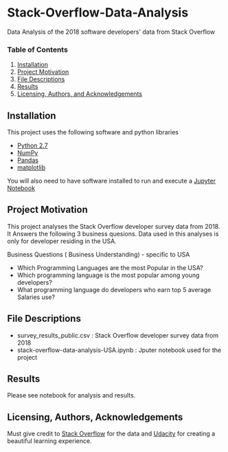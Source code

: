 # Stack-Overflow-Data-Analysis
Data Analysis of the 2018 software developers' data from Stack Overflow

### Table of Contents

1. [Installation](#installation)
2. [Project Motivation](#motivation)
3. [File Descriptions](#files)
4. [Results](#results)
5. [Licensing, Authors, and Acknowledgements](#licensing)

## Installation <a name="installation"></a>
This project uses the following software and python libraries

- [Python 2.7](https://www.python.org/download/releases/2.7/)
- [NumPy](http://www.numpy.org/)
- [Pandas](http://pandas.pydata.org/)
- [matplotlib](http://matplotlib.org/)

You will also need to have software installed to run and execute a [Jupyter Notebook](http://ipython.org/notebook.html)
  

## Project Motivation<a name="motivation"></a>
This project analyses the Stack Overflow developer survey data from 2018. It Answers the following 3 business quesions. Data used in this analyses is only for developer residing in the USA.

Business Questions ( Business Understanding) - specific to USA

- Which Programming Languages are the most Popular in the USA?
- Which programming language is the most popular among young developers?
- What programming language do developers who earn top 5 average Salaries use?

## File Descriptions <a name="files"></a>
* survey_results_public.csv : Stack Overflow developer survey data from 2018
* stack-overflow-data-analysis-USA.ipynb : Jputer notebook used for the project

## Results<a name="results"></a>

Please see notebook for analysis and results.

## Licensing, Authors, Acknowledgements<a name="licensing"></a>

Must give credit to [Stack Overflow](https://insights.stackoverflow.com/survey/2018/) for the data and   [Udacity](https://www.udacity.com/courses/all) for creating a beautiful learning experience. 

